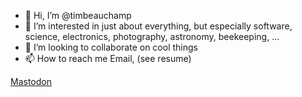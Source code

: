 - 👋 Hi, I’m @timbeauchamp
- 👀 I’m interested in just about everything, but especially software, science, electronics, photography, astronomy, beekeeping, ...
- 💞️ I’m looking to collaborate on cool things
- 📫 How to reach me Email, (see resume)

<!---
timbeauchamp/timbeauchamp is a ✨ special ✨ repository because its `README.md` (this file) appears on your GitHub profile.
You can click the Preview link to take a look at your changes.
--->

<a rel="me" href="https://techhub.social/@Tbeauchamp">Mastodon</a>
